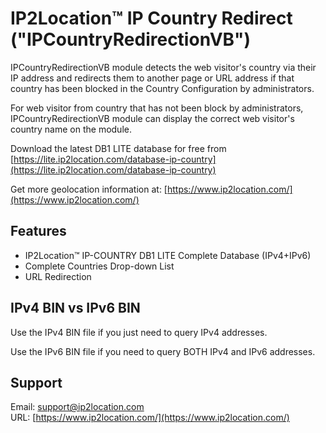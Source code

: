 # IP2Location™ IP Country Redirect ("IPCountryRedirectionVB")
IPCountryRedirectionVB module detects the web visitor's country via their IP address and redirects them to another page or URL address if that country has been blocked in the Country Configuration by administrators.

For web visitor from country that has not been block by administrators, IPCountryRedirectionVB module can display the correct web visitor's country name on the module.

Download the latest DB1 LITE database for free from [https://lite.ip2location.com/database-ip-country](https://lite.ip2location.com/database-ip-country)

Get more geolocation information at:
[https://www.ip2location.com/](https://www.ip2location.com/)

## Features

* IP2Location™ IP-COUNTRY DB1 LITE Complete Database (IPv4+IPv6)
* Complete Countries Drop-down List
* URL Redirection


## IPv4 BIN vs IPv6 BIN

Use the IPv4 BIN file if you just need to query IPv4 addresses.

Use the IPv6 BIN file if you need to query BOTH IPv4 and IPv6 addresses.


## Support

Email: support@ip2location.com  
URL: [https://www.ip2location.com/](https://www.ip2location.com/)
